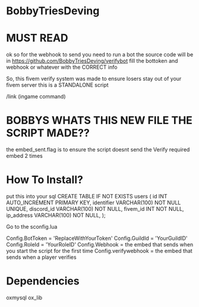 # BobbyTriesDeving


# MUST READ
ok so for the webhook to send you need to run a bot the source code will be in https://github.com/BobbyTriesDeving/verifybot
fill the bottoken and webhook or whatever with the CORRECT info

So, this fivem verify system was made to ensure losers stay out of your fivem server this is a STANDALONE script

/link (ingame command)

# BOBBYS WHATS THIS NEW FILE THE SCRIPT MADE?? 

the embed_sent.flag is to ensure the script doesnt send the Verify required embed 2 times

# How To Install?

put this into your sql
CREATE TABLE IF NOT EXISTS users (
    id INT AUTO_INCREMENT PRIMARY KEY,
    identifier VARCHAR(100) NOT NULL UNIQUE,
    discord_id VARCHAR(100) NOT NULL,
    fivem_id INT NOT NULL,
    ip_address VARCHAR(100) NOT NULL,
);



 
Go to the sconfig.lua

Config.BotToken = 'ReplaceWithYourToken'
Config.GuildId = 'YourGuildID'
Config.RoleId = 'YourRoleID'
Config.Webhook = the embed that sends when you start the script for the first time
Config.verifywebhook = the embed that sends when a player verifies


 
 
# Dependencies 
oxmysql
ox_lib


